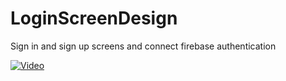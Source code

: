 # LoginScreenDesign

Sign in and sign up screens and connect firebase authentication

[![Video](https://img.youtube.com/vi/watch?v=HDqjqIr5cFY/0.jpg)](https://www.youtube.com/watch?v=HDqjqIr5cFY "SignUp & SignIn")
